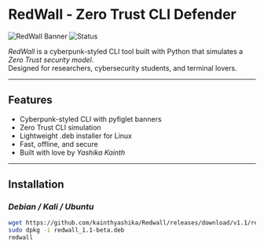 # RedWall - Zero Trust CLI Defender

![RedWall Banner](https://img.shields.io/badge/version-1.1-blue) ![Status](https://img.shields.io/badge/status-stable-green)

*RedWall* is a cyberpunk-styled CLI tool built with Python that simulates a *Zero Trust security model*.  
Designed for researchers, cybersecurity students, and terminal lovers.

---

## Features

- Cyberpunk-styled CLI with pyfiglet banners
- Zero Trust CLI simulation
- Lightweight .deb installer for Linux
- Fast, offline, and secure
- Built with love by *Yashika Kainth*

---

## Installation

### *Debian / Kali / Ubuntu*

```bash
wget https://github.com/kainthyashika/Redwall/releases/download/v1.1/redwall_1.1-beta.deb
sudo dpkg -i redwall_1.1-beta.deb
redwall
